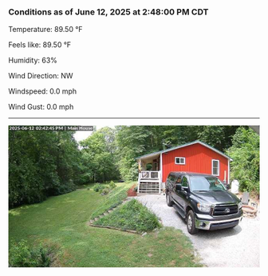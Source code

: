 ### Conditions as of June 12, 2025 at 2:48:00 PM CDT 

Temperature: 89.50 &deg;F

Feels like: 89.50 &deg;F

Humidity: 63%

Wind Direction: NW

Windspeed: 0.0 mph

Wind Gust: 0.0 mph

---

<img src="./images/latest.jpeg"/>

